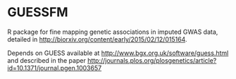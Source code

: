 GUESSFM
=======

R package for fine mapping genetic associations in imputed GWAS data, detailed in http://biorxiv.org/content/early/2015/02/12/015164.

Depends on GUESS available at http://www.bgx.org.uk/software/guess.html and described in the paper http://journals.plos.org/plosgenetics/article?id=10.1371/journal.pgen.1003657
